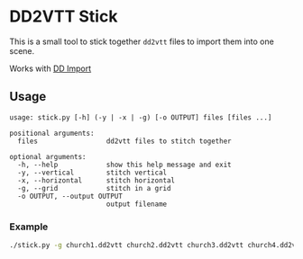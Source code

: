# DD2VTT Stick

This is a small tool to stick together `dd2vtt` files to import them into one scene.

Works with [DD Import](https://github.com/moo-man/FVTT-DD-Import)

## Usage

```
usage: stick.py [-h] (-y | -x | -g) [-o OUTPUT] files [files ...]

positional arguments:
  files                 dd2vtt files to stitch together

optional arguments:
  -h, --help            show this help message and exit
  -y, --vertical        stitch vertical
  -x, --horizontal      stitch horizontal
  -g, --grid            stitch in a grid
  -o OUTPUT, --output OUTPUT
                        output filename
```

### Example

```bash
./stick.py -g church1.dd2vtt church2.dd2vtt church3.dd2vtt church4.dd2vtt
```
